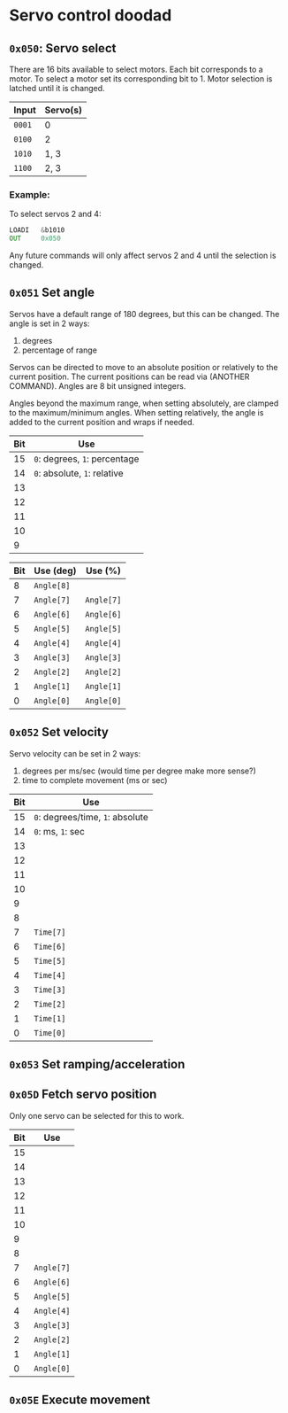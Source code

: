 # Servo control doodad

## `0x050`: Servo select

There are 16 bits available to select motors. Each bit corresponds to a motor. To select a motor set its corresponding bit to 1. Motor selection is latched until it is changed.

| Input  | Servo(s) |
| ------ | -------- |
| `0001` | 0        |
| `0100` | 2        |
| `1010` | 1, 3     |
| `1100` | 2, 3     |

### Example:

To select servos 2 and 4:

```asm
LOADI   &b1010
OUT     0x050
```

Any future commands will only affect servos 2 and 4 until the selection is changed.

## `0x051` Set angle

Servos have a default range of 180 degrees, but this can be changed. The angle is set in 2 ways:

1. degrees
2. percentage of range

Servos can be directed to move to an absolute position or relatively to the current position. The current positions can be read via (ANOTHER COMMAND). Angles are 8 bit unsigned integers.

Angles beyond the maximum range, when setting absolutely, are clamped to the maximum/minimum angles. When setting relatively, the angle is added to the current position and wraps if needed.

| Bit | Use                           |
| --- | ----------------------------- |
| 15  | `0`: degrees, `1`: percentage |
| 14  | `0`: absolute, `1`: relative  |
| 13  |                               |
| 12  |                               |
| 11  |                               |
| 10  |                               |
| 9   |                               |

| Bit | Use (deg)  | Use (%)    |
| --- | ---------- | ---------- |
| 8   | `Angle[8]` |            |
| 7   | `Angle[7]` | `Angle[7]` |
| 6   | `Angle[6]` | `Angle[6]` |
| 5   | `Angle[5]` | `Angle[5]` |
| 4   | `Angle[4]` | `Angle[4]` |
| 3   | `Angle[3]` | `Angle[3]` |
| 2   | `Angle[2]` | `Angle[2]` |
| 1   | `Angle[1]` | `Angle[1]` |
| 0   | `Angle[0]` | `Angle[0]` |

## `0x052` Set velocity

Servo velocity can be set in 2 ways:

1. degrees per ms/sec (would time per degree make more sense?)
2. time to complete movement (ms or sec)

| Bit | Use                              |
| --- | -------------------------------- |
| 15  | `0`: degrees/time, `1`: absolute |
| 14  | `0`: ms, `1`: sec                |
| 13  |                                  |
| 12  |                                  |
| 11  |                                  |
| 10  |                                  |
| 9   |                                  |
| 8   |                                  |
| 7   | `Time[7]`                        |
| 6   | `Time[6]`                        |
| 5   | `Time[5]`                        |
| 4   | `Time[4]`                        |
| 3   | `Time[3]`                        |
| 2   | `Time[2]`                        |
| 1   | `Time[1]`                        |
| 0   | `Time[0]`                        |

## `0x053` Set ramping/acceleration

## `0x05D` Fetch servo position

Only one servo can be selected for this to work.

| Bit | Use        |
| --- | ---------- |
| 15  |            |
| 14  |            |
| 13  |            |
| 12  |            |
| 11  |            |
| 10  |            |
| 9   |            |
| 8   |            |
| 7   | `Angle[7]` |
| 6   | `Angle[6]` |
| 5   | `Angle[5]` |
| 4   | `Angle[4]` |
| 3   | `Angle[3]` |
| 2   | `Angle[2]` |
| 1   | `Angle[1]` |
| 0   | `Angle[0]` |

## `0x05E` Execute movement
